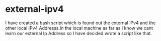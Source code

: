 # external-ipv4
I have created a bash script which is found out the external IPv4 and the other local IPv4 Addresss.In the local machine as far as I know we cant learn our external Ip Address so I  have decided wrote a script like that.
